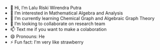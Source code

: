 - 👋 Hi, I’m Lalu Riski Wirendra Putra
- 👀 I’m interested in Mathematical Algebra and Analysis
- 🌱 I’m currently learning Chemical Graph and Algebraic Graph Theory
- 💞️ I’m looking to collaborate on research team
- 📫 Text me if you want to make a colaboration
- 😄 Pronouns: He
- ⚡ Fun fact: I'm very like strawberry

<!---
laluriski/laluriski is a ✨ special ✨ repository because its `README.md` (this file) appears on your GitHub profile.
You can click the Preview link to take a look at your changes.
--->
